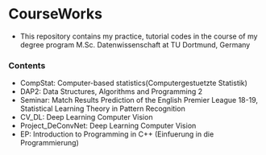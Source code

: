 # CourseWorks
* This repository contains my practice, tutorial codes in the course of my degree program M.Sc. Datenwissenschaft at TU Dortmund, Germany

### Contents
* CompStat: Computer-based statistics(Computergestuetzte Statistik)
* DAP2: Data Structures, Algorithms and Programming 2
* Seminar: Match Results Prediction of the English Premier League 18-19, Statistical Learning Theory in Pattern Recognition
* CV_DL: Deep Learning Computer Vision
* Project_DeConvNet: Deep Learning Computer Vision
* EP: Introduction to Programming in C++ (Einfuerung in die Programmierung)
